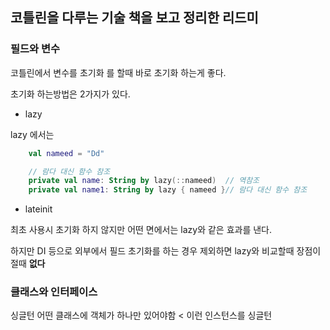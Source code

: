 ## 코틀린을 다루는 기술 책을 보고 정리한 리드미


### 필드와 변수
코틀린에서 변수를 초기화 를 할때 바로 초기화 하는게 좋다.

초기화 하는방법은 2가지가 있다.

- lazy

lazy 에서는 

```kotlin
    val nameed = "Dd"

    // 람다 대신 함수 참조
    private val name: String by lazy(::nameed)  // 역참조
    private val name1: String by lazy { nameed }// 람다 대신 함수 참조
```

- lateinit

최초 사용시 초기화 하지 않지만 어떤 면에서는 lazy와 같은 효과를 낸다.

하지만 DI 등으로 외부에서 필드 초기화를 하는 경우 제외하면 lazy와 비교할때 장점이 절때 __없다__

### 클래스와 인터페이스

싱글턴 어떤 클래스에 객체가 하나만 있어야함 < 이런 인스턴스를 싱글턴
